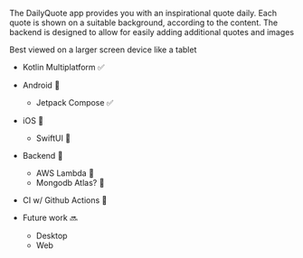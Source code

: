 The DailyQuote app provides you with an inspirational quote daily. Each quote is shown on a suitable background, according to the content. The backend is designed to allow for easily adding additional quotes and images

Best viewed on a larger screen device like a tablet

* Kotlin Multiplatform ✅

* Android 🚧
  * Jetpack Compose ✅

* iOS 🚧
  * SwiftUI 🚧

* Backend 🚧
  * AWS Lambda 🚧
  * Mongodb Atlas? 🚧 

* CI w/ Github Actions 🚧

* Future work 🔜
  * Desktop
  * Web
